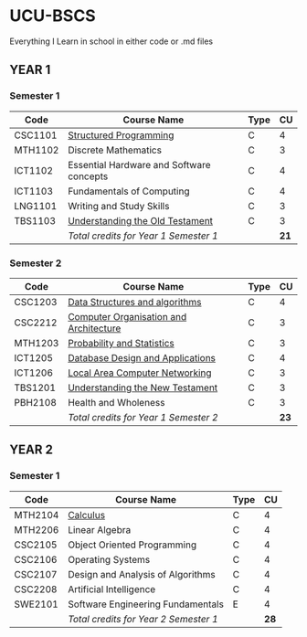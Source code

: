 # UCU-BSCS
Everything I Learn in school in either code or .md files


## YEAR 1

### **Semester 1**

| Code    | Course Name                              | Type | CU     |
| ------- | ---------------------------------------- | ---- | ------ |
| CSC1101 | [Structured Programming](https://github.com/anzonathan/UCU-BSCS/blob/main/Year%201/Sem%201/Structured%20Programming.md)                   | C    | 4      |
| MTH1102 | Discrete Mathematics                     | C    | 3      |
| ICT1102 | Essential Hardware and Software concepts | C    | 4      |
| ICT1103 | Fundamentals of Computing                | C    | 4      |
| LNG1101 | Writing and Study Skills                 | C    | 3      |
| TBS1103 | [Understanding the Old Testament](https://github.com/anzonathan/UCU-BSCS/blob/main/Year%201/Sem%201/Old%20Testament.md)         | C    | 3      |
|         | _Total credits for Year 1 Semester 1_    |      | **21** |


### **Semester 2**
| Code    | Course Name                            | Type | CU     |
| ------- | -------------------------------------- | ---- | ------ |
| CSC1203 | [Data Structures and algorithms](https://github.com/anzonathan/UCU-BSCS/tree/main/Year%201%20-%20Sem%202/CSC1203)         | C    | 4      |
| CSC2212 | [Computer Organisation and Architecture](https://github.com/anzonathan/UCU-BSCS/blob/main/Year%201%20-%20Sem%202/CSC2212/README.md) | C    | 3      |
| MTH1203 | [Probability and Statistics](https://github.com/anzonathan/UCU-BSCS/tree/main/Year%201%20-%20Sem%202/MTH1203)             | C    | 3      |
| ICT1205 | [Database Design and Applications](https://github.com/anzonathan/UCU-BSCS/tree/main/Year%201%20-%20Sem%202/ICT1205)      | C    | 4      |
| ICT1206 | [Local Area Computer Networking](https://github.com/anzonathan/UCU-BSCS/blob/main/Year%201%20-%20Sem%202/ICT1206/LAN.md)         | C    | 3      |
| TBS1201 | [Understanding the New Testament](https://github.com/anzonathan/UCU-BSCS/blob/main/Year%201%20-%20Sem%202/TBS1201/Content.md)       | C    | 3      |
| PBH2108 | Health and Wholeness                   | C    | 3      |
|         | _Total credits for Year 1 Semester 2_  |      | **23** |


## YEAR 2

### **Semester 1**

| Code    | Course Name                           | Type | CU     |
| ------- | ------------------------------------- | ---- | ------ |
| MTH2104 | [Calculus](https://github.com/anzonathan/UCU-BSCS/blob/main/Year%202%20-%20Sem%201/Calculus)                              | C    | 4      |
| MTH2206 | Linear Algebra                        | C    | 4      |
| CSC2105 | Object Oriented Programming           | C    | 4      |
| CSC2106 | Operating Systems                     | C    | 4      |
| CSC2107 | Design and Analysis of Algorithms     | C    | 4      |
| CSC2208 | Artificial Intelligence               | C    | 4      |
| SWE2101 | Software Engineering Fundamentals     | E    | 4      |
|         | _Total credits for Year 2 Semester 1_ |      | **28** |

